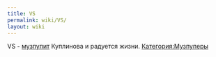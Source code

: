 ```yaml
---
title: VS
permalink: wiki/VS/
layout: wiki
---
```


VS - [музпупит](Музпуперы "wikilink") Куплинова и радуется жизни.
[Категория:Музпуперы](Категория:Музпуперы "wikilink")

